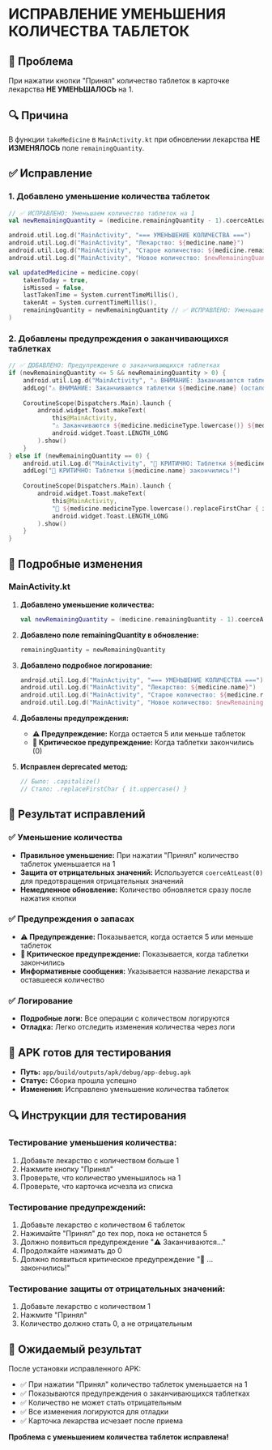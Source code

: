 # ИСПРАВЛЕНИЕ УМЕНЬШЕНИЯ КОЛИЧЕСТВА ТАБЛЕТОК

## 🔧 Проблема

При нажатии кнопки "Принял" количество таблеток в карточке лекарства **НЕ УМЕНЬШАЛОСЬ** на 1.

## 🔍 Причина

В функции `takeMedicine` в `MainActivity.kt` при обновлении лекарства **НЕ ИЗМЕНЯЛОСЬ** поле `remainingQuantity`.

## ✅ Исправление

### 1. Добавлено уменьшение количества таблеток

```kotlin
// ✅ ИСПРАВЛЕНО: Уменьшаем количество таблеток на 1
val newRemainingQuantity = (medicine.remainingQuantity - 1).coerceAtLeast(0)

android.util.Log.d("MainActivity", "=== УМЕНЬШЕНИЕ КОЛИЧЕСТВА ===")
android.util.Log.d("MainActivity", "Лекарство: ${medicine.name}")
android.util.Log.d("MainActivity", "Старое количество: ${medicine.remainingQuantity}")
android.util.Log.d("MainActivity", "Новое количество: $newRemainingQuantity")

val updatedMedicine = medicine.copy(
    takenToday = true,
    isMissed = false,
    lastTakenTime = System.currentTimeMillis(),
    takenAt = System.currentTimeMillis(),
    remainingQuantity = newRemainingQuantity // ✅ ИСПРАВЛЕНО: Уменьшаем количество
)
```

### 2. Добавлены предупреждения о заканчивающихся таблетках

```kotlin
// ✅ ДОБАВЛЕНО: Предупреждение о заканчивающихся таблетках
if (newRemainingQuantity <= 5 && newRemainingQuantity > 0) {
    android.util.Log.d("MainActivity", "⚠️ ВНИМАНИЕ: Заканчиваются таблетки ${medicine.name}")
    addLog("⚠️ ВНИМАНИЕ: Заканчиваются таблетки ${medicine.name} (осталось: $newRemainingQuantity)")
    
    CoroutineScope(Dispatchers.Main).launch {
        android.widget.Toast.makeText(
            this@MainActivity,
            "⚠️ Заканчиваются ${medicine.medicineType.lowercase()} ${medicine.name} (осталось: $newRemainingQuantity)",
            android.widget.Toast.LENGTH_LONG
        ).show()
    }
} else if (newRemainingQuantity == 0) {
    android.util.Log.d("MainActivity", "🚨 КРИТИЧНО: Таблетки ${medicine.name} закончились!")
    addLog("🚨 КРИТИЧНО: Таблетки ${medicine.name} закончились!")
    
    CoroutineScope(Dispatchers.Main).launch {
        android.widget.Toast.makeText(
            this@MainActivity,
            "🚨 ${medicine.medicineType.lowercase().replaceFirstChar { it.uppercase() }} ${medicine.name} закончились! Нужно пополнить запас!",
            android.widget.Toast.LENGTH_LONG
        ).show()
    }
}
```

## 📝 Подробные изменения

### MainActivity.kt

1. **Добавлено уменьшение количества:**
   ```kotlin
   val newRemainingQuantity = (medicine.remainingQuantity - 1).coerceAtLeast(0)
   ```

2. **Добавлено поле remainingQuantity в обновление:**
   ```kotlin
   remainingQuantity = newRemainingQuantity
   ```

3. **Добавлено подробное логирование:**
   ```kotlin
   android.util.Log.d("MainActivity", "=== УМЕНЬШЕНИЕ КОЛИЧЕСТВА ===")
   android.util.Log.d("MainActivity", "Лекарство: ${medicine.name}")
   android.util.Log.d("MainActivity", "Старое количество: ${medicine.remainingQuantity}")
   android.util.Log.d("MainActivity", "Новое количество: $newRemainingQuantity")
   ```

4. **Добавлены предупреждения:**
   - **⚠️ Предупреждение:** Когда остается 5 или меньше таблеток
   - **🚨 Критическое предупреждение:** Когда таблетки закончились (0)

5. **Исправлен deprecated метод:**
   ```kotlin
   // Было: .capitalize()
   // Стало: .replaceFirstChar { it.uppercase() }
   ```

## 🎯 Результат исправлений

### ✅ Уменьшение количества
- **Правильное уменьшение:** При нажатии "Принял" количество таблеток уменьшается на 1
- **Защита от отрицательных значений:** Используется `coerceAtLeast(0)` для предотвращения отрицательных значений
- **Немедленное обновление:** Количество обновляется сразу после нажатия кнопки

### ✅ Предупреждения о запасах
- **⚠️ Предупреждение:** Показывается, когда остается 5 или меньше таблеток
- **🚨 Критическое предупреждение:** Показывается, когда таблетки закончились
- **Информативные сообщения:** Указывается название лекарства и оставшееся количество

### ✅ Логирование
- **Подробные логи:** Все операции с количеством логируются
- **Отладка:** Легко отследить изменения количества через логи

## 📱 APK готов для тестирования

- **Путь:** `app/build/outputs/apk/debug/app-debug.apk`
- **Статус:** Сборка прошла успешно
- **Изменения:** Исправлено уменьшение количества таблеток

## 🔍 Инструкции для тестирования

### Тестирование уменьшения количества:
1. Добавьте лекарство с количеством больше 1
2. Нажмите кнопку "Принял"
3. Проверьте, что количество уменьшилось на 1
4. Проверьте, что карточка исчезла из списка

### Тестирование предупреждений:
1. Добавьте лекарство с количеством 6 таблеток
2. Нажимайте "Принял" до тех пор, пока не останется 5
3. Должно появиться предупреждение "⚠️ Заканчиваются..."
4. Продолжайте нажимать до 0
5. Должно появиться критическое предупреждение "🚨 ... закончились!"

### Тестирование защиты от отрицательных значений:
1. Добавьте лекарство с количеством 1
2. Нажмите "Принял"
3. Количество должно стать 0, а не отрицательным

## 🎉 Ожидаемый результат

После установки исправленного APK:
- ✅ При нажатии "Принял" количество таблеток уменьшается на 1
- ✅ Показываются предупреждения о заканчивающихся таблетках
- ✅ Количество не может стать отрицательным
- ✅ Все изменения логируются для отладки
- ✅ Карточка лекарства исчезает после приема

**Проблема с уменьшением количества таблеток исправлена!** 